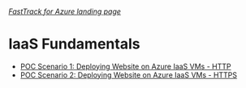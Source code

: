 ###### [FastTrack for Azure landing page](https://github.com/Azure/FastTrackForAzure)



# IaaS Fundamentals 

* [POC Scenario 1: Deploying Website on Azure IaaS VMs - HTTP](articles/website-on-iaas-http.md)
* [POC Scenario 2: Deploying Website on Azure IaaS VMs - HTTPS](articles/website-on-iaas-https.md)